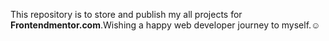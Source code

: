 This repository is to store and publish my all projects for **Frontendmentor.com**.Wishing a happy web developer journey to myself.☺️
